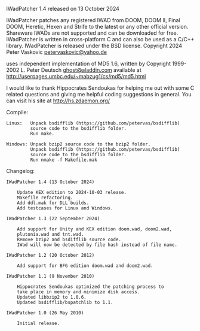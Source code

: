 IWadPatcher 1.4
released on 13 October 2024

IWadPatcher patches any registered IWAD from DOOM, DOOM II, Final DOOM,
Heretic, Hexen and Strife to the latest or any other official version.
Shareware IWADs are not supported and can be downloaded for free.
IWadPatcher is written in cross-platform C and can also be used as a C/C++
library. IWadPatcher is released under the BSD license.
Copyright 2024 Peter Vaskovic <petervaskovic@yahoo.de>

uses independent implementation of MD5 1.6, written by
Copyright 1999-2002 L. Peter Deutsch <ghost@aladdin.com>
available at http://userpages.umbc.edu/~mabzug1/cs/md5/md5.html

I would like to thank Hippocrates Sendoukas for helping me out with some
C related questions and giving me helpful coding suggestions in general.
You can visit his site at http://hs.zdaemon.org/

Compile:

    Linux:   Unpack bsdifflib (https://github.com/petervas/bsdifflib)
             source code to the bsdifflib folder.
             Run make.

    Windows: Unpack bzip2 source code to the bzip2 folder.
             Unpack bsdifflib (https://github.com/petervas/bsdifflib)
             source code to the bsdifflib folder.
             Run nmake -f Makefile.mak

Changelog:

    IWadPatcher 1.4 (13 October 2024)

        Update KEX edition to 2024-10-03 release.
        Makefile refactoring.
        Add ddl.mak for DLL builds.
        Add testcases for Linux and Windows.

    IWadPatcher 1.3 (22 September 2024)

        Add support for Unity and KEX edition doom.wad, doom2.wad,
        plutonia.wad and tnt.wad.
        Remove bzip2 and bsdifflib source code.
        IWad will now be detected by file hash instead of file name.

    IWadPatcher 1.2 (20 October 2012)

        Add support for BFG edition doom.wad and doom2.wad.

    IWadPatcher 1.1 (9 November 2010)

        Hippocrates Sendoukas optimized the patching process to 
        take place in memory and minimize disk access.
        Updated libbzip2 to 1.0.6.
        Updated bsdifflib/bspatchlib to 1.1.

    IWadPatcher 1.0 (26 May 2010)

        Initial release.
